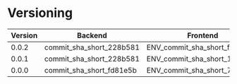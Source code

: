 # Versioning

| Version | Backend                  | Frontend                     | UAT | PROD |
|---------|--------------------------|------------------------------|-----|------|
| 0.0.2   | commit_sha_short_228b581 | ENV_commit_sha_short_f768e2e | ✅   |      |
| 0.0.1   | commit_sha_short_228b581 | ENV_commit_sha_short_128df49 |     |      |
| 0.0.0   | commit_sha_short_fd81e5b | ENV_commit_sha_short_73d5741 |     | ✅    |
